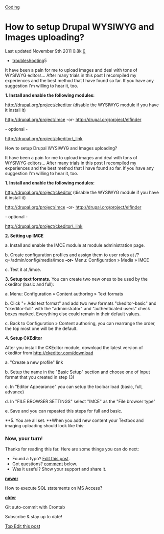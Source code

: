 <a href="/categories/coding/" class="category-link">Coding</a>

# How to setup Drupal WYSIWYG and Images uploading?

<span title="Last time this post was updated"> Last updated November 9th 2011 </span> <span class="m-x-2" title="Pageviews"> 0.8k </span> <span class="m-x-2" title="Click to go to the comments section"> [ <span class="disqus-comment-count" data-disqus-url="https://master--bgoonz-blog.netlify.app/how-to-setup-drupal-wysiwyg-and-images-uploading/">0</span>](#disqus_thread) </span>

- <a href="/tags/troubleshooting/" class="tag-list-link">troubleshooting</a><span class="tag-list-count">5</span>

It have been a pain for me to upload images and deal with tons of WYSIWYG editors... After many trials in this post I recompiled my experiences and the best method that I have found so far. If you have any suggestion I'm willing to hear it, too.

<span id="more"></span>

**1. Install and enable the following modules:**



http://drupal.org/project/ckeditor (disable the WYSIWYG module if you have it install it)

http://drupal.org/project/imce -or- http://drupal.org/project/elfinder



\- optional -

http://drupal.org/project/ckeditor\_link



How to setup Drupal WYSIWYG and Images uploading?



It have been a pain for me to upload images and deal with tons of WYSIWYG editors... After many trials in this post I recompiled my experiences and the best method that I have found so far. If you have any suggestion I'm willing to hear it, too.





**1. Install and enable the following modules:**



http://drupal.org/project/ckeditor (disable the WYSIWYG module if you have it install it)

http://drupal.org/project/imce -or- http://drupal.org/project/elfinder



\- optional -

http://drupal.org/project/ckeditor\_link



**2. Setting up IMCE**

a. Install and enable the IMCE module at module administration page.

b. Create configuration profiles and assign them to user roles at /?q=/admin/config/media/imce **-or-** Menu: Configuration » Media » IMCE

c. Test it at /imce.



**3. Setup text formats.** You can create two new ones to be used by the ckeditor (basic and full):

a. Menu: Configuration » Content authoring » Text formats

b. Click "+ Add text format" and add two new formats "ckeditor-basic" and "ckeditor-full" with the "administrator" and "authenticated users" check boxes marked. Everything else could remain in their default values.

c. Back to Configuration » Content authoring, you can rearrange the order, the top most one will be the default.



**4. Setup CKEditor**

After you install the CKEditor module, download the latest version of ckeditor from http://ckeditor.com/download

a. "Create a new profile" link

b. Setup the name in the "Basic Setup" section and choose one of Input format that you created in step (3)

c. In "Editor Appearance" you can setup the toolbar load (basic, full, advance)

d. In "FILE BROWSER SETTINGS" select "IMCE" as the "File browser type"

e. Save and you can repeated this steps for full and basic.



**5. You are all set. **When you add new content your Textbox and imaging uploading should look like this:





### Now, your turn!

Thanks for reading this far. Here are some things you can do next:

- Found a typo? [Edit this post](https://github.com/amejiarosario/amejiarosario.github.io/edit/source/source/_posts/2011-11-09-how-to-setup-drupal-wysiwyg-and-images-uploading.md).
- Got questions? [comment](#comments-section) below.
- Was it useful? Show your support and share it.

<a href="/how-to-execute-sql-statements-on-ms-access/" class="article-nav-newer"><strong><em></em> newer</strong></a>

How to execute SQL statements on MS Access?

<a href="/git-auto-commit-with-crontab/" class="article-nav-older"><strong>older <em></em></strong></a>

Git auto-commit with Crontab

Subscribe & stay up to date!



[<span id="back-to-top" title="Go back to the top of this page"> Top </span>](#) <a href="#" class="p-x-3" title="Improve this post"><em></em> Edit this post</a>

